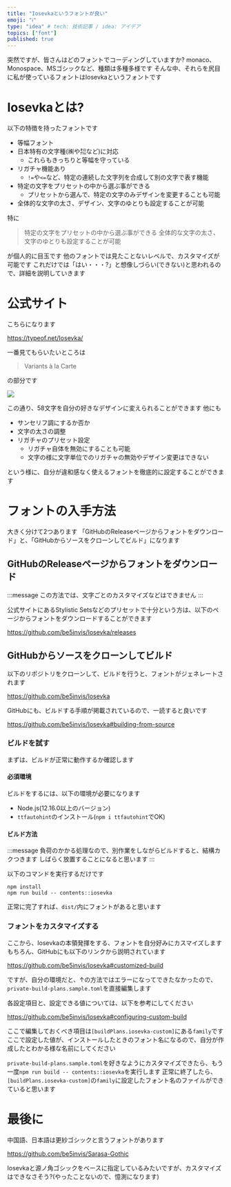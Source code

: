 ```yaml
---
title: "Iosevkaというフォントが良い"
emoji: "ℹ️"
type: "idea" # tech: 技術記事 / idea: アイデア
topics: ["font"]
published: true
---
```

突然ですが、皆さんはどのフォントでコーディングしていますか?
monaco、Monospace、MSゴシックなど、種類は多種多様です
そんな中、それらを尻目に私が使っているフォントはIosevkaというフォントです

# Iosevkaとは?

以下の特徴を持ったフォントです

* 等幅フォント
* 日本特有の文字種(㈱や㌕など)に対応
  * これらもきっちりと等幅を守っている
* リガチャ機能あり
  * `!=`や`<=`など、特定の連続した文字列を合成して別の文字で表す機能
* 特定の文字をプリセットの中から選ぶ事ができる
  * プリセットから選んで、特定の文字のみデザインを変更することも可能
* 全体的な文字の太さ、デザイン、文字のゆとりも設定することが可能

特に

> 特定の文字をプリセットの中から選ぶ事ができる
> 全体的な文字の太さ、文字のゆとりも設定することが可能

が個人的に目玉です
他のフォントでは見たことないレベルで、カスタマイズが可能です
これだけでは「はい・・・?」と想像しづらい(できない)と思われるので、詳細を説明していきます

# 公式サイト

こちらになります

https://typeof.net/Iosevka/

一番見てもらいたいところは

> Variants à la Carte

の部分です

![](https://i.gyazo.com/05cbd9e3aca561d3c7a9a185ddd664af.gif)

この通り、58文字を自分の好きなデザインに変えられることができます
他にも

* サンセリフ調にするか否か
* 文字の太さの調整
* リガチャのプリセット設定
  * リガチャ自体を無効にすることも可能
  * 文字の様に文字単位でのリガチャの無効やデザイン変更はできない

という様に、自分が違和感なく使えるフォントを徹底的に設定することができます

# フォントの入手方法

大きく分けて2つあります
「GitHubのReleaseページからフォントをダウンロード」と、「GitHubからソースをクローンしてビルド」になります

## GitHubのReleaseページからフォントをダウンロード

:::message
この方法では、文字ごとのカスタマイズなどはできません
:::

公式サイトにあるStylistic Setsなどのプリセットで十分という方は、以下のページからフォントをダウンロードすることができます

https://github.com/be5invis/Iosevka/releases

## GitHubからソースをクローンしてビルド

以下のリポジトリをクローンして、ビルドを行うと、フォントがジェネレートされます

https://github.com/be5invis/Iosevka

GitHubにも、ビルドする手順が掲載されているので、一読すると良いです

https://github.com/be5invis/Iosevka#building-from-source

### ビルドを試す

まずは、ビルドが正常に動作するか確認します

#### 必須環境

ビルドをするには、以下の環境が必要になります

* Node.js(12.16.0以上のバージョン)
* `ttfautohint`のインストール(`npm i ttfautohint`でOK)

#### ビルド方法

:::message
負荷のかかる処理なので、別作業をしながらビルドすると、結構カクつきます
しばらく放置することになると思います
:::

以下のコマンドを実行するだけです

```shell
npm install
npm run build -- contents::iosevka
```

正常に完了すれば、`dist/`内にフォントがあると思います

### フォントをカスタマイズする

ここから、Iosevkaの本領発揮をする、フォントを自分好みにカスマイズします
もちろん、GitHubにも以下のリンクから説明されています

https://github.com/be5invis/Iosevka#customized-build

ですが、自分の環境だと、↑の方法ではエラーになってできたなかったので、`private-build-plans.sample.toml`を直接編集します

各設定項目と、設定できる値については、以下を参考にしてください

https://github.com/be5invis/Iosevka#configuring-custom-build

ここで編集しておくべき項目は`[buildPlans.iosevka-custom]`にある`family`です
ここで設定した値が、インストールしたときのフォント名になるので、自分が作成したとわかる様な名前にしてください

`private-build-plans.sample.toml`を好きなようにカスタマイズできたら、もう一度`npm run build -- contents::iosevka`を実行します
正常に終了したら、`[buildPlans.iosevka-custom]`の`family`に設定したフォント名のファイルができていると思います

# 最後に

中国語、日本語は更紗ゴシックと言うフォントがあります

https://github.com/be5invis/Sarasa-Gothic

Iosevkaと源ノ角ゴシックをベースに指定しているみたいですが、カスタマイズはできなさそう?(やったことないので、憶測になります)